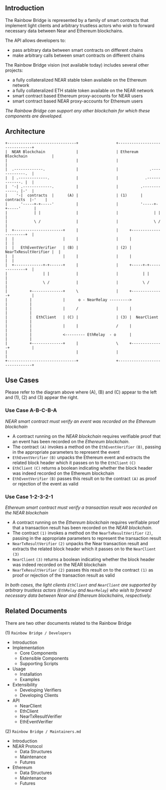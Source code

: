 ## Introduction

The Rainbow Bridge is represented by a family of smart contracts that implement light clients and arbitrary trustless actors who wish to forward necessary data between Near and Ethereum blockchains.

The API allows developers to:

- pass arbitrary data between smart contracts on different chains
- make arbitrary calls between smart contracts on different chains

The Rainbow Bridge vision (not available today) includes several other projects:

- a fully collateralized NEAR stable token available on the Ethereum network
- a fully collateralized ETH stable token available on the NEAR network
- smart contract based Ethereum proxy-accounts for NEAR users
- smart contract based NEAR proxy-accounts for Ethereum users

*The Rainbow Bridge can support any other blockchain for which these components are developed.*

## Architecture

```text
+-------------------------------+                 +-------------------------------+
|  NEAR Blockchain              |                 | Ethereum Blockchain           |
|                               |                 |                               |
|  .-------------.              |                 |              .-------------.  |
|  | .-------------.            |                 |            .-------------. |  |
|  '-| .-------------.          |                 |          .-------------. |-'  |
|    '-|  contracts  |      (A) |                 | (1)      |  contracts  |-'    |
|      '-----+-+-----'          |                 |          '-----+-+-----'      |
|            | |                |                 |                | |            |
|            \ /                |                 |                \ /            |
|  +----------------------+     |                 |     +----------------------+  |
|  |                      |     |                 |     |                      |  |
|  |   EthEventVerifier   | (B) |                 | (2) | NearTxResultVerifier |  |
|  |                      |     |                 |     |                      |  |
|  +-------------+-+------+     |                 |     +-----+-+--------------+  |
|                | |            |                 |           | |                 |
|                \ /            |                 |           \ /                 |
|          +--------------+     \                 |     +--------------+          |
|          |              |      o - NearRelay --------->              |          |
|          |              |     /                 |     |              |          |
|          |  EthClient   | (C) |                 | (3) |  NearClient  |          |
|          |              |     |                 /     |              |          |
|          |              <--------- EthRelay  - o      |              |          |
|          +--------------+     |                 \     +--------------+          |
|                               |                 |                               |
+-------------------------------+                 +-------------------------------+
```


## Use Cases

Please refer to the diagram above where (A), (B) and (C) appear to the left and (1), (2) and (3) appear the right.

### Use Case A-B-C-B-A

*NEAR smart contract must verify an event was recorded on the Ethereum blockchain*

- A contract running on the *NEAR blockchain* requires verifiable proof that an event has been recorded on the *Ethereum blockchain*.
- The contract `(A)` invokes a method on the `EthEventVerifier` `(B)`, passing in the appropriate parameters to represent the event
- `EthEventVerifier` `(B)` unpacks the Ethereum event and extracts the related block header which it passes on to the `EthClient` `(C)`
- `EthClient` `(C)` returns a boolean indicating whether the block header was indeed recorded on the Ethereum blockchain
- `EthEventVerifier` `(B)` passes this result on to the contract `(A)` as proof or rejection of the event as valid

### Use Case 1-2-3-2-1

*Ethereum smart contract must verify a transaction result was recorded on the NEAR blockchain*

- A contract running on the *Ethereum blockchain* requires verifiable proof that a transaction result has been recorded on the *NEAR blockchain*.
- The contract `(1)` invokes a method on the `NearTxResultVerifier` `(2)`, passing in the appropriate parameters to represent the transaction result
- `NearTxResultVerifier` `(2)` unpacks the Near transaction result and extracts the related block header which it passes on to the `NearClient` `(3)`
- `NearClient` `(3)` returns a boolean indicating whether the block header was indeed recorded on the NEAR blockchain
- `NearTxResultVerifier` `(2)` passes this result on to the contract `(1)` as proof or rejection of the transaction result as valid

*In both cases, the light clients `EthClient` and `NearClient` are supported by arbitrary trustless actors (`EthRelay` and `NearRelay`) who wish to forward necessary data between Near and Ethereum blockchains, respectively.*


## Related Documents

There are two other documents related to the Rainbow Bridge

(1) `Rainbow Bridge / Developers`

- Introduction
- Implementation
  - Core Components
  - Extensible Components
  - Supporting Scripts
- Usage
  - Installation
  - Examples
- Extensibility
  - Developing Verifiers
  - Developing Clients
- API
  - NearClient
  - EthClient
  - NearTxResultVerifier
  - EthEventVerifier

(2) `Rainbow Bridge / Maintainers.md`

- Introduction
- NEAR Protocol
  - Data Structures
  - Maintenance
  - Futures
- Ethereum
  - Data Structures
  - Maintenance
  - Futures